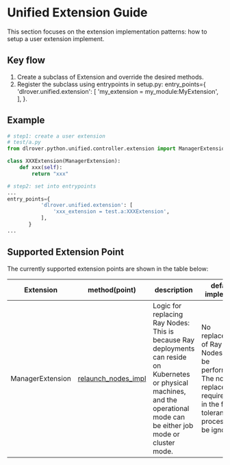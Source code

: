 # Unified Extension Guide

This section focuses on the extension implementation patterns: how to
setup a user extension implement.

## Key flow

1. Create a subclass of Extension and override the desired methods.
2. Register the subclass using entrypoints in setup.py:
       entry_points={
           'dlrover.unified.extension': [
               'my_extension = my_module:MyExtension',
           ],
       }.


## Example

```python
# step1: create a user extension
# test/a.py
from dlrover.python.unified.controller.extension import ManagerExtension

class XXXExtension(ManagerExtension):
    def xxx(self):
        return "xxx"

# step2: set into entrypoints
...
entry_points={
           'dlrover.unified.extension': [
               'xxx_extension = test.a:XXXExtension',
           ],
       }
...
```

## Supported Extension Point

The currently supported extension points are shown in the table below:

| Extension        | method(point)              | description                                                                                                                                                                    | default implement                                                                                                                |
|------------------|----------------------------|--------------------------------------------------------------------------------------------------------------------------------------------------------------------------------|----------------------------------------------------------------------------------------------------------------------------------|
| ManagerExtension | [relaunch_nodes_impl](https://github.com/intelligent-machine-learning/dlrover/blob/917b4c329fca2208370df4b8a9c0a26ba348a8d9/dlrover/python/unified/controller/extension.py#L54C15-L54C34) | Logic for replacing Ray Nodes: This is because Ray deployments can reside on Kubernetes or physical machines, and the operational mode can be either job mode or cluster mode. | No replacement of Ray Nodes will be performed. The node replacement requirements in the fault tolerance process will be ignored. |

